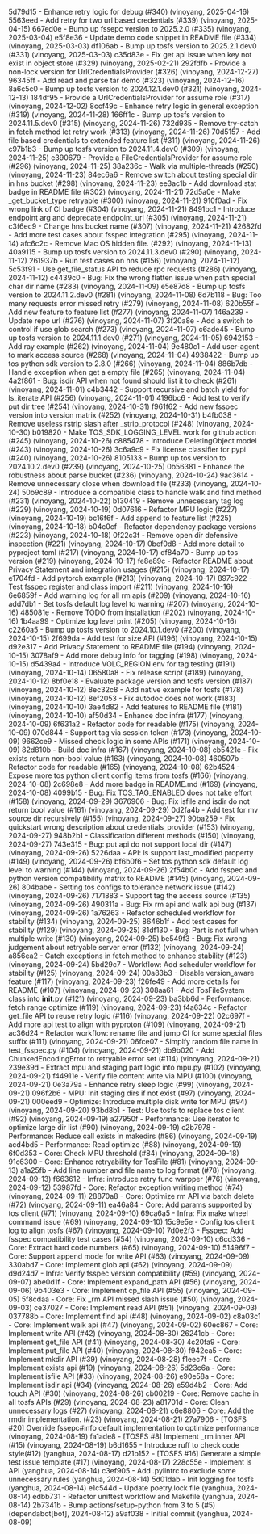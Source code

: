 5d79d15 - Enhance retry logic for debug (#340) (vinoyang, 2025-04-16)
5563eed - Add retry for two url based credentials (#339) (vinoyang, 2025-04-15)
667ed0e - Bump up fssepc version to 2025.2.0 (#335) (vinoyang, 2025-03-04)
e5f8e36 - Update demo code snippet in README file (#334) (vinoyang, 2025-03-03)
df106ab - Bump up tosfs version to 2025.2.1.dev0 (#331) (vinoyang, 2025-03-03)
c35d83e - Fix get api issue when key not exist in object store (#329) (vinoyang, 2025-02-21)
292fdfb - Provide a non-lock version for UrlCredentialsProvider (#326) (vinoyang, 2024-12-27)
96345ff - Add read and parse tar demo (#323) (vinoyang, 2024-12-16)
8a6c5c0 - Bump up tosfs version to 2024.12.1.dev0 (#321) (vinoyang, 2024-12-13)
184df95 - Provide a UrlCredentialsProvider for assume role (#317) (vinoyang, 2024-12-02)
8ccf49c - Enhance retry logic in general exception (#319) (vinoyang, 2024-11-28)
166ff1c - Bump up tosfs version to 2024.11.5.dev0 (#315) (vinoyang, 2024-11-26)
732d935 - Remove try-catch in fetch method let retry work (#313) (vinoyang, 2024-11-26)
70d5157 - Add file based credentials to extended feature list (#311) (vinoyang, 2024-11-26)
c97b1b3 - Bump up tosfs version to 2024.11.4.dev0 (#309) (vinoyang, 2024-11-25)
e390679 - Provide a FileCredentialsProvider for assume role (#296) (vinoyang, 2024-11-25)
38a236c - Walk via multiple-threads (#250) (vinoyang, 2024-11-23)
84ec6a6 - Remove switch about testing special dir in hns bucket (#298) (vinoyang, 2024-11-23)
ee3ac1b - Add download stat badge in README file (#302) (vinoyang, 2024-11-21)
72d5a0e - Make _get_bucket_type retryable (#300) (vinoyang, 2024-11-21)
910f0ad - Fix wrong link of CI badge (#304) (vinoyang, 2024-11-21)
8491bc1 - Introduce endpoint arg and deprecate endpoint_url (#305) (vinoyang, 2024-11-21)
c3f6ec9 - Change hns bucket name (#307) (vinoyang, 2024-11-21)
42682fd - Add more test cases about fsspec integration (#295) (vinoyang, 2024-11-14)
afc6c2c - Remove Mac OS hidden file. (#292) (vinoyang, 2024-11-13)
40a9115 - Bump up tosfs version to 2024.11.3.dev0 (#290) (vinoyang, 2024-11-12)
261937b - Run test cases on hns (#156) (vinoyang, 2024-11-12)
5c53f91 - Use get_file_status API to reduce rpc requests (#286) (vinoyang, 2024-11-12)
c4439c0 - Bug: Fix the wrong flatten issue when path special char dir name (#283) (vinoyang, 2024-11-09)
e5e87d8 - Bump up tosfs version to 2024.11.2.dev0 (#281) (vinoyang, 2024-11-08)
6d7b118 - Bug: Too many requests error missed retry (#279) (vinoyang, 2024-11-08)
620b55f - Add new feature to feature list (#277) (vinoyang, 2024-11-07)
146a239 - Update repo url (#276) (vinoyang, 2024-11-07)
3f20a8e - Add a switch to control if use glob search (#273) (vinoyang, 2024-11-07)
c6ade45 - Bump up tosfs version to 2024.11.1.dev0 (#271) (vinoyang, 2024-11-05)
6942153 - Add ray example (#262) (vinoyang, 2024-11-04)
9e480c1 - Add user-agent to mark access source (#268) (vinoyang, 2024-11-04)
4938422 - Bump up tos python sdk version to 2.8.0 (#266) (vinoyang, 2024-11-04)
886b7db - Handle exception when get a empty file (#265) (vinoyang, 2024-11-04)
4a2f861 - Bug: isdir API when not found should list it to check (#261) (vinoyang, 2024-11-01)
c4b3442 - Support recursive and batch yield for ls_iterate API (#256) (vinoyang, 2024-11-01)
4196bc6 - Add test to verify put dir tree (#254) (vinoyang, 2024-10-31)
f961f62 - Add new fsspec version into version matrix (#252) (vinoyang, 2024-10-31)
b4fb038 - Remove useless rstrip slash after _strip_protocol (#248) (vinoyang, 2024-10-30)
b019820 - Make TOS_SDK_LOGGING_LEVEL work for github action (#245) (vinoyang, 2024-10-26)
c885478 - Introduce DeletingObject model (#243) (vinoyang, 2024-10-26)
3c6a9c9 - Fix license classifier for pypi (#240) (vinoyang, 2024-10-26)
8105133 - Bump up tos version to 2024.10.2.dev0 (#239) (vinoyang, 2024-10-25)
0b56381 - Enhance the robustness about parse bucket (#236) (vinoyang, 2024-10-24)
9ac3614 - Remove unnecessary close when download file (#233) (vinoyang, 2024-10-24)
50b9c89 - Introduce a compatible class to handle walk and find method (#231) (vinoyang, 2024-10-22)
b130419 - Remove unnecessary tag log (#229) (vinoyang, 2024-10-19)
0d07616 - Refactor MPU logic (#227) (vinoyang, 2024-10-19)
bc16f6f - Add append to feature list (#225) (vinoyang, 2024-10-18)
b04c0cf - Refactor dependency package versions (#223) (vinoyang, 2024-10-18)
0f22c3f - Remove open dir defensive inspection (#221) (vinoyang, 2024-10-17)
0bef0d8 - Add more detail to pyproject toml (#217) (vinoyang, 2024-10-17)
df84a70 - Bump up tos version (#219) (vinoyang, 2024-10-17)
fe8e89c - Refactor README about Privacy Statement and integration usages (#215) (vinoyang, 2024-10-17)
e1704fd - Add pytorch example (#213) (vinoyang, 2024-10-17)
897c922 - Test fsspec register and class import (#211) (vinoyang, 2024-10-16)
6e6859f - Add warning log for all rm apis (#209) (vinoyang, 2024-10-16)
add7db1 - Set tosfs default log level to warning (#207) (vinoyang, 2024-10-16)
485081e - Remove TODO from installation (#202) (vinoyang, 2024-10-16)
1b4aa99 - Optimize log level print (#205) (vinoyang, 2024-10-16)
c2260a5 - Bump up tosfs version to 2024.10.1.dev0 (#200) (vinoyang, 2024-10-15)
2f699da - Add test for size API (#196) (vinoyang, 2024-10-15)
d92e317 - Add Privacy Statement to README file (#194) (vinoyang, 2024-10-15)
3078af9 - Add more debug info for tagging (#198) (vinoyang, 2024-10-15)
d5439a4 - Introduce VOLC_REGION env for tag testing (#191) (vinoyang, 2024-10-14)
06580a8 - Fix release script (#189) (vinoyang, 2024-10-12)
8bf0e18 - Evaluate package version and tosfs version (#187) (vinoyang, 2024-10-12)
8ec32c8 - Add native example for tosfs (#178) (vinoyang, 2024-10-12)
8ef2053 - Fix autodoc does not work (#183) (vinoyang, 2024-10-10)
3ae4d82 - Add features to README file (#181) (vinoyang, 2024-10-10)
af50d34 - Enhance doc infra (#177) (vinoyang, 2024-10-09)
6f631a2 - Refactor code for readable (#175) (vinoyang, 2024-10-09)
070d844 - Support tag via session token (#173) (vinoyang, 2024-10-09)
9662ce9 - Missed check logic in some APIs (#171) (vinoyang, 2024-10-09)
82d810b - Build doc infra (#167) (vinoyang, 2024-10-08)
cb5421e - Fix exists return non-bool value (#163) (vinoyang, 2024-10-08)
460507b - Refactor code for readable (#165) (vinoyang, 2024-10-08)
62b4524 - Expose more tos python client config items from tosfs (#166) (vinoyang, 2024-10-08)
2c698e8 - Add more badge in README.md (#169) (vinoyang, 2024-10-08)
4099b15 - Bug: Fix TOS_TAG_ENABLED does not take effort (#158) (vinoyang, 2024-09-29)
3676906 - Bug: Fix isfile and isdir do not return bool value (#161) (vinoyang, 2024-09-29)
0d2fa4b - Add test for mv source dir recursively (#155) (vinoyang, 2024-09-27)
90ba259 - Fix quickstart wrong description about credentials_provider (#153) (vinoyang, 2024-09-27)
948b2b1 - Classification different methods (#150) (vinoyang, 2024-09-27)
743e315 - Bug: put api do not support local dir (#147) (vinoyang, 2024-09-26)
5226daa - API: ls support last_modified property (#149) (vinoyang, 2024-09-26)
bf6b0f6 - Set tos python sdk default log level to warning (#144) (vinoyang, 2024-09-26)
2f54b0c - Add fsspec and python version compatibility matrix to README (#145) (vinoyang, 2024-09-26)
804babe - Setting tos configs to tolerance network issue (#142) (vinoyang, 2024-09-26)
7171883 - Support tag the access source (#135) (vinoyang, 2024-09-26)
490311a - Bug: Fix rm api and walk api bug (#137) (vinoyang, 2024-09-26)
1a76263 - Refactor scheduled workflow for stability (#134) (vinoyang, 2024-09-25)
8646b1f - Add test cases for stability (#129) (vinoyang, 2024-09-25)
81df130 - Bug: Part is not full when multiple write (#130) (vinoyang, 2024-09-25)
be549f3 - Bug: Fix wrong judgement about retryable server error (#132) (vinoyang, 2024-09-24)
a856ea2 - Catch exceptions in fetch method to enhance stability (#123) (vinoyang, 2024-09-24)
5bd29c7 - Workflow: Add scheduler workflow for stability (#125) (vinoyang, 2024-09-24)
00a83b3 - Disable version_aware feature (#117) (vinoyang, 2024-09-23)
f26fe49 - Add more details for README (#107) (vinoyang, 2024-09-23)
308aa61 - Add TosFileSystem class into __init__.py (#121) (vinoyang, 2024-09-23)
ba3bb6d - Performance: fetch range optimize (#119) (vinoyang, 2024-09-23)
f4a634c - Refactor get_file API to reuse retry logic (#116) (vinoyang, 2024-09-22)
02c697f - Add more api test to align with pyproton (#109) (vinoyang, 2024-09-21)
ac36d24 - Refactor workflow: rename file and jump CI for some special files suffix (#111) (vinoyang, 2024-09-21)
06fce07 - Simplfy random file name in test_fsspec.py (#104) (vinoyang, 2024-09-21)
db9b020 - Add ChunkedEncodingError to retryable error set (#114) (vinoyang, 2024-09-21)
239e39d - Extract mpu and staging part logic into mpu.py (#102) (vinoyang, 2024-09-21)
f44911e - Verify file content write via MPU (#100) (vinoyang, 2024-09-21)
0e3a79a - Enhance retry sleep logic (#99) (vinoyang, 2024-09-21)
096f2b6 - MPU: Init staging dirs if not exist (#97) (vinoyang, 2024-09-21)
000eed9 - Optimize: Introduce multiple disk write for MPU (#94) (vinoyang, 2024-09-20)
93bd8b1 - Test: Use tosfs to replace tos client (#92) (vinoyang, 2024-09-19)
a27950f - Performance: Use iterator to optimize large dir list (#90) (vinoyang, 2024-09-19)
c2b7978 - Performance: Reduce call exists in makedirs (#86) (vinoyang, 2024-09-19)
acd4bd5 - Performance: Read optimize (#88) (vinoyang, 2024-09-19)
6f0d353 - Core: Check MPU threshold (#84) (vinoyang, 2024-09-18)
91c6300 - Core: Enhance retryability for TosFile (#81) (vinoyang, 2024-09-13)
a1a25fb - Add line number and file name to log format (#78) (vinoyang, 2024-09-13)
f663612 - Infra: introduce retry func warpper (#76) (vinoyang, 2024-09-12)
53987fd - Core: Refactor exception writing method (#74) (vinoyang, 2024-09-11)
28870a8 - Core: Optimize rm API via batch delete (#72) (vinoyang, 2024-09-11)
ea46a84 - Core: Add params supported by tos client (#71) (vinoyang, 2024-09-10)
69ca6a5 - Infra: Fix make wheel command issue (#69) (vinoyang, 2024-09-10)
15c9e5e - Config tos client log to align tosfs (#67) (vinoyang, 2024-09-10)
7d0e2f3 - Fsspec: Add fsspec compatibility test cases (#54) (vinoyang, 2024-09-10)
c6cd336 - Core: Extract hard code numbers (#65) (vinoyang, 2024-09-10)
51496f7 - Core: Support append mode for write API (#63) (vinoyang, 2024-09-09)
330abd7 - Core: Implement glob api (#62) (vinoyang, 2024-09-09)
d9d24d7 - Infra: Verify fsspec version compatibility (#59) (vinoyang, 2024-09-07)
abe0d1f - Core: Implement expand_path API (#56) (vinoyang, 2024-09-06)
9b403e3 - Core: Implement cp_file API (#55) (vinoyang, 2024-09-05)
5f8cdaa - Core: Fix _rm API missed slash issue (#50) (vinoyang, 2024-09-03)
ce37027 - Core: Implement read API (#51) (vinoyang, 2024-09-03)
037788b - Core: Implement find api (#48) (vinoyang, 2024-09-02)
c8a03c1 - Core: Implement walk api (#47) (vinoyang, 2024-09-02)
60ec867 - Core: Implement write API (#42) (vinoyang, 2024-08-30)
26241cb - Core: Implement get_file API (#41) (vinoyang, 2024-08-30)
4c20fa9 - Core: Implement put_file API (#40) (vinoyang, 2024-08-30)
f942ea5 - Core: Implement mkdir API (#39) (vinoyang, 2024-08-28)
f1eec7f - Core: Implement exists api (#19) (vinoyang, 2024-08-26)
5d23c6a - Core: Implement isfile API (#33) (vinoyang, 2024-08-26)
e90e58a - Core: Implement isdir api (#34) (vinoyang, 2024-08-26)
e59d4b2 - Core: Add touch API (#30) (vinoyang, 2024-08-26)
cb00219 - Core: Remove cache in all tosfs APIs (#29) (vinoyang, 2024-08-23)
a81701d - Core: Clean unnecessary logs (#27) (vinoyang, 2024-08-21)
c6e8806 - Core:  Add the rmdir implementation. (#23) (vinoyang, 2024-08-21)
27a7906 - [TOSFS #20] Override fssepc#info default implementation to optimize performance (vinoyang, 2024-08-19)
fa1ade8 - [TOSFS #8] Implement _rm inner API (#15) (vinoyang, 2024-08-19)
b6d1655 - Introduce ruff to check code style(#12) (yanghua, 2024-08-17)
d21b152 - [TOSFS #16] Generate a simple test issue template (#17) (vinoyang, 2024-08-17)
228c55e - Implement ls API (yanghua, 2024-08-14)
c3ef905 - Add .pylintrc to exclude some unnecessary rules (yanghua, 2024-08-14)
5d01dab - Init logging for tosfs (yanghua, 2024-08-14)
e1c544d - Update poetry.lock file (yanghua, 2024-08-14)
edbb731 - Refactor unittest workflow and Makefile (yanghua, 2024-08-14)
2b7341b - Bump actions/setup-python from 3 to 5 (#5) (dependabot[bot], 2024-08-12)
a9af038 - Initial commit (yanghua, 2024-08-09)